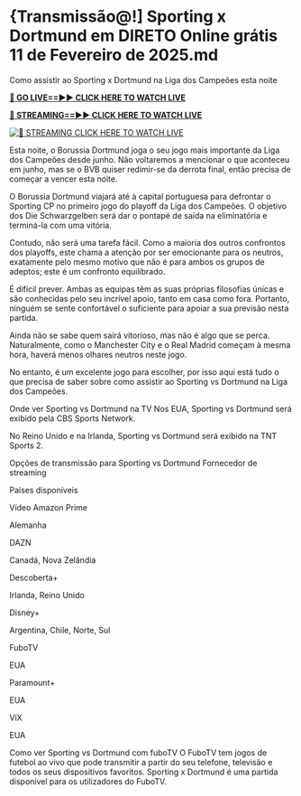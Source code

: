 # {Transmissão@!] Sporting x Dortmund em DIRETO Online grátis 11 de Fevereiro de 2025.md

Como assistir ao Sporting x Dortmund na Liga dos Campeões esta noite

**[🔴 GO LIVE==►► CLICK HERE TO WATCH LIVE](https://pabna-sports.blogspot.com/2025/02/ucl-2025.html)**

**[🔴 STREAMING==►► CLICK HERE TO WATCH LIVE](https://pabna-sports.blogspot.com/2025/02/ucl-2025.html)**

[![🔴 STREAMING CLICK HERE TO WATCH LIVE](https://blogger.googleusercontent.com/img/b/R29vZ2xl/AVvXsEjdfj4g4pQA9_iwF_4gb-eM58INK_geZNYwRiAXnJnggAdtHR7b8tSP_tpoJn5CzHFJFNuY14YdYcNQs00_S65Q3BdSjt33-i3Bkkhv-iLjrPQEYoCI9axzyrm9-1FziY1mqEd9SEQakDuBrdxuYNsizfKnZToex1wqbpfwbRkAHWIoQZ4EPhG5FH6y-UJs/s686/Soccer%20ME.gif)](https://pabna-sports.blogspot.com/2025/02/ucl-2025.html)

Esta noite, o Borussia Dortmund joga o seu jogo mais importante da Liga dos Campeões desde junho. Não voltaremos a mencionar o que aconteceu em junho, mas se o BVB quiser redimir-se da derrota final, então precisa de começar a vencer esta noite.


O Borussia Dortmund viajará até à capital portuguesa para defrontar o Sporting CP no primeiro jogo do playoff da Liga dos Campeões. O objetivo dos Die Schwarzgelben será dar o pontapé de saída na eliminatória e terminá-la com uma vitória.

Contudo, não será uma tarefa fácil. Como a maioria dos outros confrontos dos playoffs, este chama a atenção por ser emocionante para os neutros, exatamente pelo mesmo motivo que não é para ambos os grupos de adeptos; este é um confronto equilibrado.

É difícil prever. Ambas as equipas têm as suas próprias filosofias únicas e são conhecidas pelo seu incrível apoio, tanto em casa como fora. Portanto, ninguém se sente confortável o suficiente para apoiar a sua previsão nesta partida.

Ainda não se sabe quem sairá vitorioso, mas não é algo que se perca. Naturalmente, como o Manchester City e o Real Madrid começam à mesma hora, haverá menos olhares neutros neste jogo.

No entanto, é um excelente jogo para escolher, por isso aqui está tudo o que precisa de saber sobre como assistir ao Sporting vs Dortmund na Liga dos Campeões.

Onde ver Sporting vs Dortmund na TV
Nos EUA, Sporting vs Dortmund será exibido pela CBS Sports Network.

No Reino Unido e na Irlanda, Sporting vs Dortmund será exibido na TNT Sports 2.

Opções de transmissão para Sporting vs Dortmund
Fornecedor de streaming

Países disponíveis

Vídeo Amazon Prime

Alemanha

DAZN

Canadá, Nova Zelândia

Descoberta+

Irlanda, Reino Unido

Disney+

Argentina, Chile, Norte, Sul

FuboTV

EUA

Paramount+

EUA

ViX

EUA

Como ver Sporting vs Dortmund com fuboTV
O FuboTV tem jogos de futebol ao vivo que pode transmitir a partir do seu telefone, televisão e todos os seus dispositivos favoritos. Sporting x Dortmund é uma partida disponível para os utilizadores do FuboTV.
